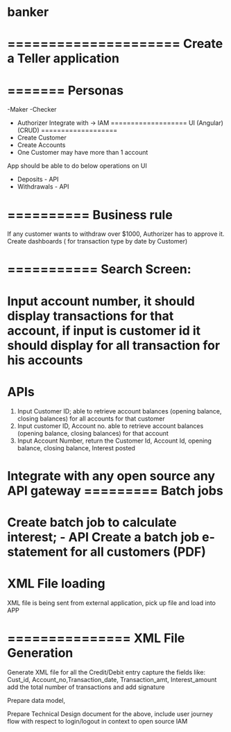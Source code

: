 # banker
=====================
Create a Teller application
=====================
=======
Personas
=======
-Maker
-Checker
- Authorizer
Integrate with -> IAM
===================
UI (Angular) (CRUD)
===================
- Create Customer 
- Create Accounts 
- One Customer may have more than 1 account
 
App should be able to do below operations on UI
- Deposits - API
- Withdrawals - API
 
==========
Business rule
==========
If any customer wants to withdraw over $1000, Authorizer has to approve it.
Create dashboards ( for transaction type by date by Customer)
 
===========
Search Screen:
===========
Input account number, it should display transactions for that account, if input is customer id it should display for all transaction for his accounts
====
APIs
====
1. Input Customer ID; able to retrieve account balances (opening balance, closing balances) for all accounts for that customer
2. Input customer ID, Account no. able to retrieve account balances (opening balance, closing balances) for that account
3. Input Account Number, return the Customer Id, Account Id, opening balance, closing balance, Interest posted
 
Integrate with any open source any API gateway =========
Batch jobs
=========
Create batch job to calculate interest; - API
Create a batch job e-statement for all customers (PDF)
============
XML File loading
============
XML file is being sent from external application, pick up file and load into APP
 
===============
XML File Generation
===============
Generate XML file for all the Credit/Debit entry
capture the fields like: Cust_id, Account_no,Transaction_date, Transaction_amt, Interest_amount
add the total number of transactions and add signature
 
 
 

Prepare data model,
 
Prepare Technical Design document for the above, include user journey flow with respect to login/logout in context to open source IAM
